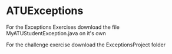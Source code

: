 # ATUExceptions

For the Exceptions Exercises download the file MyATUStudentException.java on it's own

For the challenge exercise download the ExceptionsProject folder
